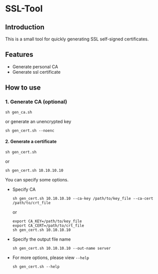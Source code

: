 # SSL-Tool

## Introduction

This is a small tool for quickly generating SSL self-signed certificates.

## Features

- Generate personal CA
- Generate ssl certificate

## How to use

### 1. Generate CA (optional)

```shell
sh gen_ca.sh
```

or generate an unencrypted key

```shell
sh gen_cert.sh --noenc
```

#### 2. Generate a certificate

```shell
sh gen_cert.sh
```

or

```shell
sh gen_cert.sh 10.10.10.10
```

You can specify some options.

- Specify CA

  ```shell
  sh gen_cert.sh 10.10.10.10 --ca-key /path/to/key_file --ca-cert /path/to/crt_file
  ```
  or

  ```shell
  export CA_KEY=/path/to/key_file
  export CA_CERT=/path/to/crt_file
  sh gen_cert.sh 10.10.10.10
  ```
- Specify the output file name

  ```shell
  sh gen_cert.sh 10.10.10.10 --out-name server
  ```
- For more options, please view `--help`

  ```shell
  sh gen_cert.sh --help
  ```
